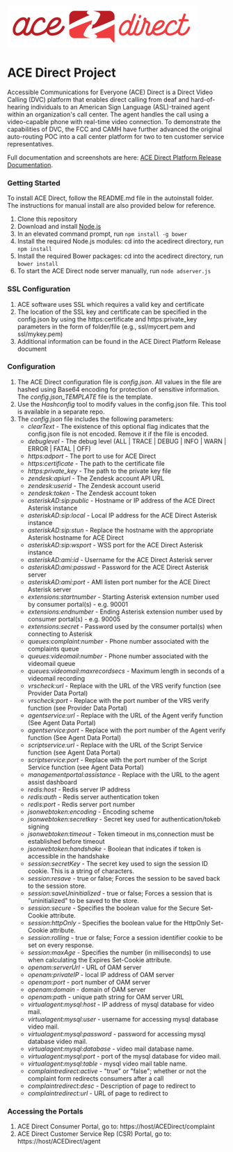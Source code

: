 ![](images/adsmall.png)

# ACE Direct Project  

Accessible Communications for Everyone (ACE) Direct is a Direct Video Calling (DVC) platform that enables direct calling from deaf and hard-of-hearing individuals to an American Sign Language (ASL)-trained agent within an organization's call center. The agent handles the call using a video-capable phone with real-time video connection. To demonstrate the capabilities of DVC, the FCC and CAMH have further advanced the original auto-routing POC into a call center platform for two to ten customer service representatives.

Full documentation and screenshots are here: [ACE Direct Platform Release Documentation](docs/ACE-Direct-Platform-Release-Doc-for-PR-Final-11-04-2016.pdf).

### Getting Started
To install ACE Direct, follow the README.md file in the autoinstall folder. The instructions for manual install are also provided below for reference.
1. Clone this repository
1. Download and install [Node.js](https://nodejs.org/en/)
1. In an elevated command prompt, run `npm install -g bower`
1. Install the required Node.js modules: cd into the acedirect directory, run `npm install`
1. Install the required Bower packages: cd into the acedirect directory, run `bower install`
1. To start the ACE Direct node server manually, run `node adserver.js`

### SSL Configuration
1. ACE software uses SSL which requires a valid key and certificate
1. The location of the SSL key and certificate can be specified in the config.json by using the https:certificate and https:private_key parameters in the form of folder/file (e.g., ssl/mycert.pem and ssl/mykey.pem)
1. Additional information can be found in the ACE Direct Platform Release document

### Configuration
1. The ACE Direct configuration file is _config.json_. All values in the file are hashed using Base64 encoding for protection of sensitive information. The _config.json_TEMPLATE_ file is the template.
1. Use the _Hashconfig_ tool to modify values in the config.json file. This tool is available in a separate repo.
1. The _config.json_ file includes the following parameters:
    * _clearText_ - The existence of this optional flag indicates that the config.json file is not encoded. Remove it if the file is encoded. 
    * _debuglevel_ - The debug level (ALL | TRACE | DEBUG | INFO | WARN | ERROR | FATAL | OFF)
    * _https:adport_ - The port to use for ACE Direct
    * _https:certificate_ - The path to the certificate file
    * _https:private_key_ - The path to the private key file
    * _zendesk:apiurl_ - The Zendesk account API URL
    * _zendesk:userid_ - The Zendesk account userid
    * _zendesk:token_ - The Zendesk account token
    * _asteriskAD:sip:public_ - Hostname or IP address of the ACE Direct Asterisk instance
    * _asteriskAD:sip:local_ - Local IP address for the ACE Direct Asterisk instance
    * _asteriskAD:sip:stun_ - Replace the hostname with the appropriate Asterisk hostname for ACE Direct
    * _asteriskAD:sip:wsport_ - WSS port for the ACE Direct Asterisk instance    
    * _asteriskAD:ami:id_ - Username for the ACE Direct Asterisk server
    * _asteriskAD:ami:passwd_ - Password for the ACE Direct Asterisk server
    * _asteriskAD:ami:port_ - AMI listen port number for the ACE Direct Asterisk server
    * _extensions:startnumber_ - Starting Asterisk extension number used by consumer portal(s) - e.g. 90001
    * _extensions:endnumber_ - Ending Asterisk extension number used by consumer portal(s) - e.g. 90005
    * _extensions:secret_ - Password used by the consumer portal(s) when connecting to Asterisk
    * _queues:complaint:number_ - Phone number associated with the complaints queue
    * _queues:videomail:number_ - Phone number associated with the videomail queue
    * _queues:videomail:maxrecordsecs_ - Maximum length in seconds of a videomail recording    
    * _vrscheck:url_ - Replace with the URL of the VRS verify function (see Provider Data Portal)
    * _vrscheck:port_ - Replace with the port number of the VRS verify function (see Provider Data Portal)
    * _agentservice:url_ - Replace with the URL of the Agent verify function (See Agent Data Portal)
    * _agentservice:port_ - Replace with the port number of the Agent verify function (See Agent Data Portal)
    * _scriptservice:url_ - Replace with the URL of the Script Service function (see Agent Data Portal)
    * _scriptservice:port_ - Replace with the port number of the Script Service function (see Agent Data Portal)
    * _managementportal:assistance_ - Replace with the URL to the agent assist dashboard
    * _redis:host_ - Redis server IP address    
    * _redis:auth_ - Redis server authentication token    
    * _redis:port_ - Redis server port number        
    * _jsonwebtoken:encoding_ - Encoding scheme
    * _jsonwebtoken:secretkey_ - Secret key used for authentication/tokeb signing
    * _jsonwebtoken:timeout_ - Token timeout in ms,connection must be established before timeout
    * _jsonwebtoken:handshake_ - Boolean that indicates if token is accessible in the handshake
    * _session:secretKey_ - The secret key used to sign the session ID cookie. This is a string of characters.     
    * _session:resave_ - true or false; Forces the session to be saved back to the session store.
    * _session:saveUninitialized_ - true or false; Forces a session that is "uninitialized" to be saved to the store.      
    * _session:secure_ -  Specifies the boolean value for the Secure Set-Cookie attribute.  
    * _session:httpOnly_ - Specifies the boolean value for the HttpOnly Set-Cookie attribute.     
    * _session:rolling_ - true or false; Force a session identifier cookie to be set on every response. 
    * _session:maxAge_ - Specifies the number (in milliseconds) to use when calculating the Expires Set-Cookie attribute. 
    * _openam:serverUrl_ - URL of OAM server
    * _openam:privateIP_ - local IP address of OAM server
    * _openam:port_ - port number of OAM server
    * _openam:domain_ - domain of OAM server
    * _openam:path_ - unique path string for OAM server URL    
    * _virtualagent:mysql:host_ - IP address of mysql database for video mail.
    * _virtualagent:mysql:user_ - username for accessing mysql database video mail.
    * _virtualagent:mysql:password_ - password for accessing mysql database video mail.
    * _virtualagent:mysql:database_ - video mail database name.
    * _virtualagent:mysql:port_ - port of the mysql database for video mail.
    * _virtualagent:mysql:table_ - mysql video mail table name.
    * _complaintredirect:active_ - "true" or "false"; whether or not the complaint form redirects consumers after a call
    * _complaintredirect:desc_ - Description of page to redirect to
    * _complaintredirect:url_ - URL of page to redirect to

### Accessing the Portals
1. ACE Direct Consumer Portal, go to: https://host/ACEDirect/complaint
1. ACE Direct Customer Service Rep (CSR) Portal, go to: https://host/ACEDirect/agent
